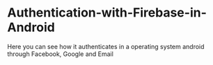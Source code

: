 # Authentication-with-Firebase-in-Android
Here you can see how it authenticates in a operating system android through Facebook, Google and Email
